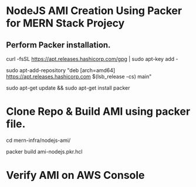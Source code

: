 # NodeJS AMI Creation Using Packer for MERN Stack Projecy

## Perform Packer installation.

curl -fsSL https://apt.releases.hashicorp.com/gpg | sudo apt-key add -

sudo apt-add-repository "deb [arch=amd64] https://apt.releases.hashicorp.com $(lsb_release -cs) main"

sudo apt-get update && sudo apt-get install packer

# Clone Repo & Build AMI using packer file.

cd mern-infra/nodejs-ami/

packer build ami-nodejs.pkr.hcl

# Verify AMI on AWS Console
